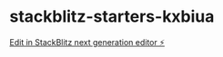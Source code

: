 # stackblitz-starters-kxbiua

[Edit in StackBlitz next generation editor ⚡️](https://stackblitz.com/~/github.com/Pouriarostami/stackblitz-starters-kxbiua)